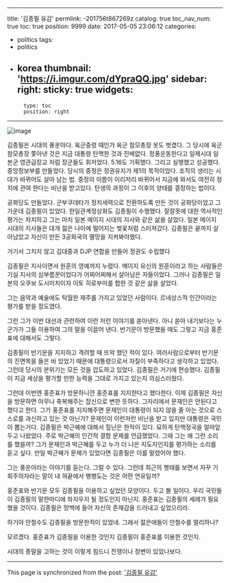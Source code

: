 
---
title: '김종필 유감'
permlink: -201756t867269z
catalog: true
toc_nav_num: true
toc: true
position: 9999
date: 2017-05-05 23:06:12
categories:
- politics
tags:
- politics
- korea
thumbnail: 'https://i.imgur.com/dYpraQQ.jpg'
sidebar:
    right:
        sticky: true
widgets:
    -
        type: toc
        position: right
---


![image](https://i.imgur.com/dYpraQQ.jpg)

김종필은 시대의 풍운아다. 육군중령 때인가 육군 참모총장 옷도 벗겼다. 그 당시에 육군참모총장 쫓아낸 것은 지금 대통령 탄핵한 것과 진배없다. 정풍운동한다고 일제시대 일본군 영관급장교 처럼 장군들도 휘저었다. 5.16도 기획했다. 그리고 실행했고 성공했다. 중앙정보부를 만들었다. 당시의 중정은 정권유지가 제1의 목적이었다. 조직의 생리는 시대가 바뀌어도 살아 남는 법. 중정의 이름이 이리저리 바뀌어서 지금에 와서도 여전히 정치에 관여 한다는 비난을 받고있다. 탄생의 과정이 그 이후의 양태를 결정하는 법이다.

공화당도 만들었다. 군부쿠데타가 정치세력으로 전환하도록 만든 것이 공화당이었고 그 가운데 김종필이 있었다. 한일관계정상화도 김종필이 수행했다. 잘잘못에 대한 역사적인 평가는 차치하고 그는 마치 일본 메이지 시대의 지사와 같은 삶을 살았다. 일본 메이지 시대의 지사들은 대개 젊은 나이에 떨어지는 벚꽃처럼 스러져갔다. 김종필은 끝까지 살아남았고 자신이 만든 3공화국의 멸망을 지켜봐야했다. 

거기서 그치지 않고 김대중과 DJP 연합을 만들어 정권도 수립했다

김종필은 지사이면서 원훈의 영예까지 누렸다. 메이지 유신의 원훈이라고 하는 사람들은 기실 지사의 심부름꾼이었다가 어찌어찌해서 살아남은 자들이었다. 그러나 김종필은 일본의 오쿠보 도시미치이자 이토 히로부미를 합한 것 같은 삶을 살았다.

그는 음악과 예술에도 탁월한 재주를 가지고 있었던 사람이다. 르네상스적 인간이라는 평가를 받을 정도였다.

그런 그가 이번 대선과 관련하여 이런 저런 이야기를 쏟아낸다. 아니 쏟아 내기보다는 누군가가 그들 이용하여 그의 말을 이끌어 낸다. 반기문이 방문했을 때도 그렇고 지금 홍준표에 대해서도 그렇다. 

김종필이 반기문을 지지하고 격려할 때 뜨악 했던 적이 있다. 여러사람으로부터 반기문의 진면목을 들은 바 있었기 때문에 대통령으로서 자질이 부족하다고 생각하고 있었다. 그런데 당시의 분위기는 모든 것을 압도하고 있었다. 김종필은 거기에 편승했다. 김종필이 지금 세상을 평가할 만한 능력을 그대로 가지고 있는지 의심스러웠다. 

그런데 이번엔 홍준표가 방문하니깐 홍준표를 지지한다고 했다한다. 이제 김종필은 자신을 방문하면 아무나 축복해주는 잡신으로 변한 듯하다. 그자리에서 문재인은 안된다고 했다고 한다. 그가 홍준표를 지지해주면 문재인이 대통령이 되지 않을 줄 아는 것으로 스스로를 과신하고 있는 것 아닌가? 문재인이 이런저런 비난을 받고 있지만 대통령은 국민이 뽑는거다. 
김종필은 박근혜에 대해서 힐난은 한적이 있다. 묘하게 탄핵정국을 얼마앞두고 나왔었다. 주로 박근혜의 인간적 결함 문제를 언급했었다. 그때 그는 왜 그런 소리를 했을까? 그가 문재인과 박근혜를 두고 누가 더 나은 지도자인지를 평가하는 소리를 듣고 싶다. 만일 박근혜가 문제가 있었다면 김종필은 이를 말렸어야 했다. 

그는 풍운아라는 이야기를 듣는다. 그럴 수 있다. 그런데 최근의 행태를 보면서 자꾸 기회주의자라는 말이 내 혀끝에서 뱅팽도는 것은 어떤 연유일까?

홍준표와 반기문 모두 김종필을 이용하고 싶었던 모양이다. 두고 볼 일이다. 우리 국민들이 김종필의 말한마디에 좌지우지 될 정도인지 아닌지. 홍준표는 김종필의 세례가 필요했을 것이다. 김종필은 망백에 들어 자신의 존재감을 드러내고 싶었으리라.

하기야 안철수도 김종필을 방문한적이 있었네. 그래서 젊은애들이 안철수를 멀리하나?

모르겠다. 홍준표가 김종필을 이용한 것인지 김종필이 홍준표를 이용한 것인지. 

시대의 종말을 고하는 것이 이렇게 힘드니 전쟁이나 정변이 있었나보다.

- - -

This page is synchronized from the post: ['김종필 유감'](https://steemit.com/@oldstone/-201756t867269z)
